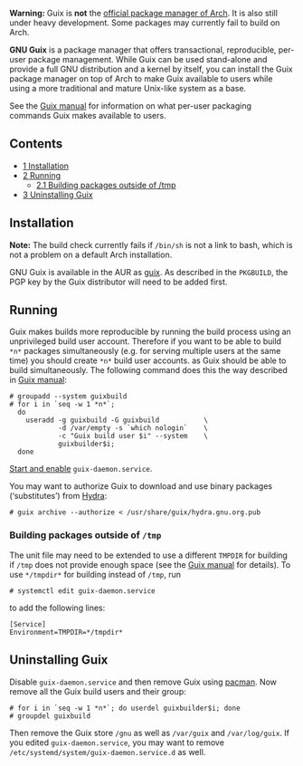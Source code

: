 **Warning:** Guix is **not** the [official package manager of Arch](/index.php/Pacman "Pacman"). It is also still under heavy development. Some packages may currently fail to build on Arch.

**GNU Guix** is a package manager that offers transactional, reproducible, per-user package management. While Guix can be used stand-alone and provide a full GNU distribution and a kernel by itself, you can install the Guix package manager on top of Arch to make Guix available to users while using a more traditional and mature Unix-like system as a base.

See the [Guix manual](https://www.gnu.org/software/guix/manual) for information on what per-user packaging commands Guix makes available to users.

## Contents

*   [1 Installation](#Installation)
*   [2 Running](#Running)
    *   [2.1 Building packages outside of /tmp](#Building_packages_outside_of_.2Ftmp)
*   [3 Uninstalling Guix](#Uninstalling_Guix)

## Installation

**Note:** The build check currently fails if `/bin/sh` is not a link to bash, which is not a problem on a default Arch installation.

GNU Guix is available in the AUR as [guix](https://aur.archlinux.org/packages/guix/). As described in the `PKGBUILD`, the PGP key by the Guix distributor will need to be added first.

## Running

Guix makes builds more reproducible by running the build process using an unprivileged build user account. Therefore if you want to be able to build `*n*` packages simultaneously (e.g. for serving multiple users at the same time) you should create `*n*` build user accounts. as Guix should be able to build simultaneously. The following command does this the way described in [Guix manual](https://www.gnu.org/software/guix/manual/html_node/Build-Environment-Setup.html#Build-Environment-Setup):

```
# groupadd --system guixbuild
# for i in `seq -w 1 *n*`;
  do
    useradd -g guixbuild -G guixbuild           \
            -d /var/empty -s `which nologin`    \
            -c "Guix build user $i" --system    \
            guixbuilder$i;
  done

```

[Start and enable](/index.php/Systemd#Using_units "Systemd") `guix-daemon.service`.

You may want to authorize Guix to download and use binary packages (‘substitutes’) from [Hydra](http://hydra.gnu.org):

```
# guix archive --authorize < /usr/share/guix/hydra.gnu.org.pub

```

### Building packages outside of `/tmp`

The unit file may need to be extended to use a different `TMPDIR` for building if `/tmp` does not provide enough space (see the [Guix manual](https://www.gnu.org/software/guix/manual/html_node/Build-Environment-Setup.html#Build-Environment-Setup) for details). To use `*/tmpdir*` for building instead of `/tmp`, run

```
# systemctl edit guix-daemon.service

```

to add the following lines:

```
[Service]
Environment=TMPDIR=*/tmpdir*
```

## Uninstalling Guix

Disable `guix-daemon.service` and then remove Guix using [pacman](/index.php/Pacman "Pacman"). Now remove all the Guix build users and their group:

```
# for i in `seq -w 1 *n*`; do userdel guixbuilder$i; done
# groupdel guixbuild

```

Then remove the Guix store `/gnu` as well as `/var/guix` and `/var/log/guix`. If you edited `guix-daemon.service`, you may want to remove `/etc/systemd/system/guix-daemon.service.d` as well.